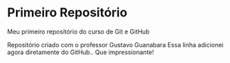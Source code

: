 # Primeiro Repositório
 Meu primeiro repositório do curso de Git e GitHub

 Repositório criado com o professor Gustavo Guanabara
 Essa linha adicionei agora diretamente do GitHub.. Que impressionante!
